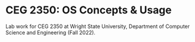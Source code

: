# CEG 2350: OS Concepts & Usage

Lab work for CEG 2350 at Wright State University, Department of Computer Science and Engineering (Fall 2022).
